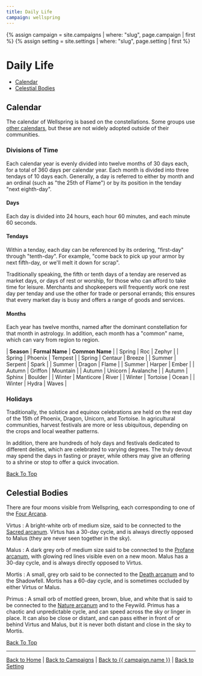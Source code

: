 ```yaml
---
title: Daily Life
campaign: wellspring
---
```


{% assign campaign = site.campaigns | where: "slug", page.campaign | first %}
{% assign setting = site.settings | where: "slug", page.setting | first %}

# Daily Life

- [Calendar](#calendar)
- [Celestial Bodies](#celestial-bodies)

## Calendar

The calendar of Wellspring is based on the constellations. Some groups use [other calendars]({{site.baseurl}}/campaigns/wellspring/setting/history#calendars), but these are not widely adopted outside of their communities.

### Divisions of Time

Each calendar year is evenly divided into twelve months of 30 days each, for a total of 360 days per calendar year. Each month is divided into three tendays of 10 days each. Generally, a day is referred to either by month and an ordinal (such as "the 25th of Flame") or by its position in the tenday "next eighth-day".

#### Days

Each day is divided into 24 hours, each hour 60 minutes, and each minute 60 seconds.

#### Tendays

Within a tenday, each day can be referenced by its ordering, "first-day" through "tenth-day". For example, "come back to pick up your armor by next fifth-day, or we'll melt it down for scrap".

Traditionally speaking, the fifth or tenth days of a tenday are reserved as market days, or days of rest or worship, for those who can afford to take time for leisure. Merchants and shopkeepers will frequently work one rest day per tenday and use the other for trade or personal errands; this ensures that every market day is busy and offers a range of goods and services.

#### Months

Each year has twelve months, named after the dominant constellation for that month in astrology. In addition, each month has a "common" name, which can vary from region to region.

| **Season** | **Formal Name** | **Common Name** |
| Spring     | Roc             | Zephyr          |
| Spring     | Phoenix         | Tempest         |
| Spring     | Centaur         | Breeze          |
| Summer     | Serpent         | Spark           |
| Summer     | Dragon          | Flame           |
| Summer     | Harper          | Ember           |
| Autumn     | Griffon         | Mountain        |
| Autumn     | Unicorn         | Avalanche       |
| Autumn     | Sphinx          | Boulder         |
| Winter     | Manticore       | River           |
| Winter     | Tortoise        | Ocean           |
| Winter     | Hydra           | Waves           |

### Holidays

Traditionally, the solstice and equinox celebrations are held on the rest day of the 15th of Phoenix, Dragon, Unicorn, and Tortoise. In agricultural communities, harvest festivals are more or less ubiquitous, depending on the crops and local weather patterns.

In addition, there are hundreds of holy days and festivals dedicated to different deities, which are celebrated to varying degrees. The truly devout may spend the days in fasting or prayer, while others may give an offering to a shrine or stop to offer a quick invocation.

[Back To Top](#)

## Celestial Bodies

There are four moons visible from Wellspring, each corresponding to one of the [Four Arcana](./magic#the-four-arcana).

Virtus
: A bright-white orb of medium size, said to be connected to the [Sacred arcanum](./magic#the-sacred-arcanum). Virtus has a 30-day cycle, and is always directly opposed to Malus (they are never seen together in the sky).

Malus
: A dark grey orb of medium size said to be connected to the [Profane arcanum](./magic#the-profane-arcanum), with glowing red lines visible even on a new moon. Malus has a 30-day cycle, and is always directly opposed to Virtus.

Mortis
: A small, grey orb said to be connected to the [Death arcanum](./magic#the-death-arcanum) and to the Shadowfell. Mortis has a 60-day cycle, and is sometimes occluded by either Virtus or Malus.

Primus
: A small orb of mottled green, brown, blue, and white that is said to be connected to the [Nature arcanum](./magic#the-nature-arcanum) and to the Feywild. Primus has a chaotic and unpredictable cycle, and can speed across the sky or linger in place. It can also be close or distant, and can pass either in front of or behind Virtus and Malus, but it is never both distant and close in the sky to Mortis.

[Back To Top](#)

---

[Back to Home]({{site.baseurl}}/)
|
[Back to Campaigns]({{site.baseurl}}/campaigns)
|
[Back to {{ campaign.name }}]({{site.baseurl}}/campaigns/{{campaign.slug}})
|
[Back to Setting]({{site.baseurl}}/campaigns/{{campaign.slug}}/setting)

